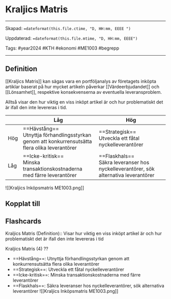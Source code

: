 # Kraljics Matris

---
Skapad: `=dateformat(this.file.ctime, "D, HH:mm, EEEE ")`

Uppdaterad: `=dateformat(this.file.mtime, "D, HH:mm, EEEE")`

Tags: #year2024 #KTH #ekonomi #ME1003 #begrepp

---

## Definition

[[Kraljics Matris]] kan sägas vara en portföljanalys av företagets inköpta artiklar baserat på hur mycket artikeln påverkar [[Värdeerbjudandet]] och [[Lönsamhet]], respektive konsekvenserna av eventuella leveransproblem.

Alltså visar den hur viktig en viss inköpt artikel är och hur problematiskt det är ifall den inte levereras i tid.

| | Låg | Hög |
| ---- | ---- | ---- |
| Hög | ==Hävstång==<br>Utnyttja förhandlingsstyrkan<br>genom att konkurrensutsätta<br>flera olika leverantörer | ==Strategisk==<br>Utveckla ett fåtal nyckelleverantörer |
| Låg | ==Icke-kritisk==<br>Minska transaktionskostnaderna med färre leverantörer | ==Flaskhals==<br>Säkra leveranser hos nyckelleverantörer, sök alternativa leverantörer |

![[Kraljics Inköpsmatris ME1003.png]]

## Kopplat till

## Flashcards

Kraljics Matris (Definition):: Visar hur viktig en viss inköpt artikel är och hur problematiskt det är ifall den inte levereras i tid
<!--SR:!2024-02-12,3,248-->

Kraljics Matris (4)
??
- ==Hävstång==: Utnyttja förhandlingsstyrkan genom att konkurrensutsätta flera olika leverantörer
- ==Strategisk==: Utveckla ett fåtal nyckelleverantörer
- ==Icke-kritisk==: Minska transaktionskostnaderna med färre leverantörer
- ==Flaskhals==: Säkra leveranser hos nyckelleverantörer, sök alternativa leverantörer
![[Kraljics Inköpsmatris ME1003.png]]
<!--SR:!2024-02-12,2,228!2024-02-11,2,244-->
